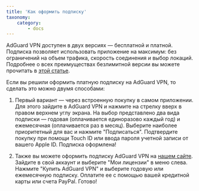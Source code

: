 ```yaml
---
title: 'Как оформить подписку'
taxonomy:
    category:
        - docs
---
```


AdGuard VPN доступен в двух версиях — бесплатной и платной. Подписка позволяет использовать приложение на максимум: без ограничений на объем трафика, скорость соединения и выбор локаций. Подробнее о всех преимуществах безлимитной версии вы можете прочитать в [этой статье](link).

Если вы решили оформить платную подписку на AdGuard VPN, то сделать это можно двумя способами:

1. Первый вариант — через встроенную покупку в самом приложении. Для этого зайдите в AdGuard VPN и нажмите на стрелку вверх в правом верхнем углу экрана. На выбор представлено два вида подписки — годовая (оплачивается единоразово каждый год) и ежемесячная (оплачивается раз в месяц). Выберите наиболее приоритетный для вас и нажмите "Подписаться". Подтвердите покупку при помощи Touch ID или ввода пароля учетной записи от вашего Apple ID. Подписка оформлена!

2. Также вы можете оформить подписку AdGuard VPN на [нашем сайте](https://my.adguard.com/ru/main.html). Зайдите в свой аккаунт и выберите "Мои лицензии" в меню слева. Нажмите "Купить AdGuard VPN" и выберите годовую или ежемесячную подписку. Оплатите ее с помощью вашей кредитной карты или счета PayPal. Готово!

